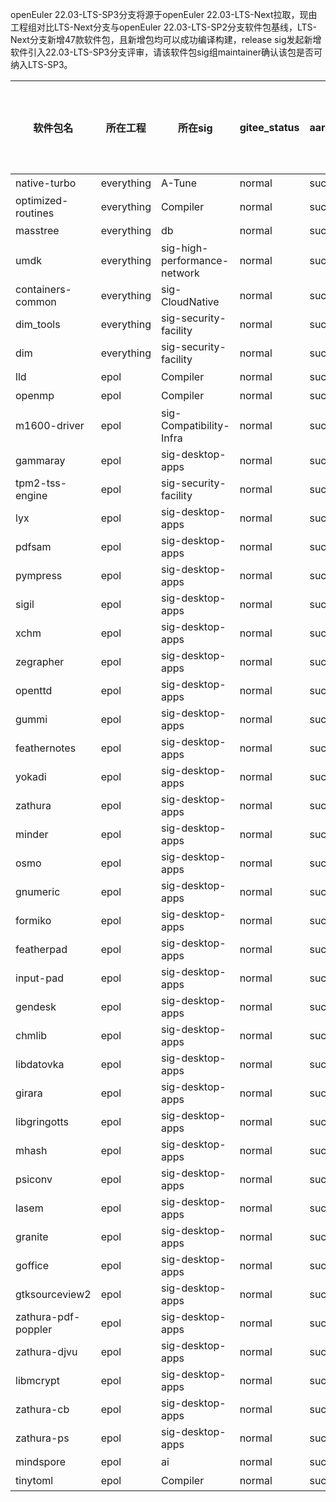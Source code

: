 openEuler 22.03-LTS-SP3分支将源于openEuler 22.03-LTS-Next拉取，现由工程组对比LTS-Next分支与openEuler 22.03-LTS-SP2分支软件包基线，LTS-Next分支新增47款软件包，且新增包均可以成功编译构建，release sig发起新增软件引入22.03-LTS-SP3分支评审，请该软件包sig组maintainer确认该包是否可纳入LTS-SP3。


| 软件包名 | 所在工程 | 所在sig | gitee_status | aarch64_build_status | x86_build_status | 是否在SP2基线 |
|-|-|-|-|-|-|-|  
| native-turbo | everything | A-Tune | normal | success | JOB_FAILED | 否 |
| optimized-routines | everything | Compiler | normal | success | JOB_EXCLUDED | 否 |
| masstree | everything | db | normal | success | success | 否 |
| umdk | everything | sig-high-performance-network | normal | success | JOB_EXCLUDED | 否 | 
| containers-common | everything | sig-CloudNative | normal | success | success | 否 |
| dim_tools | everything | sig-security-facility | normal | success | success | 否 |
| dim | everything | sig-security-facility | normal | success | success | 否 |
| lld | epol | Compiler | normal | success | success | 否 |
| openmp | epol | Compiler | normal | success | success | 否 |
| m1600-driver | epol | sig-Compatibility-Infra | normal | success | success | 否 |
| gammaray | epol | sig-desktop-apps | normal | success | success | 否 |
| tpm2-tss-engine | epol | sig-security-facility | normal | success | success | 否 |
| lyx | epol | sig-desktop-apps | normal | success | success | 否 |
| pdfsam | epol | sig-desktop-apps | normal | success | success | 否 |
| pympress | epol | sig-desktop-apps | normal | success | success | 否 |
| sigil | epol | sig-desktop-apps | normal | success | success | 否 |
| xchm | epol | sig-desktop-apps | normal | success | success | 否 |
| zegrapher | epol | sig-desktop-apps | normal | success | success | 否 |
| openttd | epol | sig-desktop-apps | normal | success | success | 否 |
| gummi | epol | sig-desktop-apps | normal | success | success | 否 |
| feathernotes | epol | sig-desktop-apps | normal | success | success | 否 |
| yokadi | epol | sig-desktop-apps | normal | success | success | 否 |
| zathura | epol | sig-desktop-apps | normal | success | success | 否 |
| minder | epol | sig-desktop-apps | normal | success | success | 否 |
| osmo | epol | sig-desktop-apps | normal | success | success | 否 |
| gnumeric | epol | sig-desktop-apps | normal | success | success | 否 |
| formiko | epol | sig-desktop-apps | normal | success | success | 否 |
| featherpad | epol | sig-desktop-apps | normal | success | success | 否 |
| input-pad | epol | sig-desktop-apps | normal | success | success | 否 |  
| gendesk | epol | sig-desktop-apps | normal | success | success | 否 |
| chmlib | epol | sig-desktop-apps | normal | success | success | 否 |
| libdatovka | epol | sig-desktop-apps | normal | success | success | 否 |
| girara | epol | sig-desktop-apps | normal | success | success | 否 |
| libgringotts | epol | sig-desktop-apps | normal | success | success | 否 |
| mhash | epol | sig-desktop-apps | normal | success | success | 否 |
| psiconv | epol | sig-desktop-apps | normal | success | success | 否 |
| lasem | epol | sig-desktop-apps | normal | success | success | 否 |
| granite | epol | sig-desktop-apps | normal | success | success | 否 |
| goffice | epol | sig-desktop-apps | normal | success | success | 否 |
| gtksourceview2 | epol | sig-desktop-apps | normal | success | success | 否 |
| zathura-pdf-poppler | epol | sig-desktop-apps | normal | success | success | 否 |  
| zathura-djvu | epol | sig-desktop-apps | normal | success | success | 否 |
| libmcrypt | epol | sig-desktop-apps | normal | success | success | 否 |
| zathura-cb | epol | sig-desktop-apps | normal | success | success | 否 |
| zathura-ps | epol | sig-desktop-apps | normal | success | success | 否 |
| mindspore | epol | ai | normal | success | success | 否 |
| tinytoml | epol | Compiler | normal | success | success | 否 |